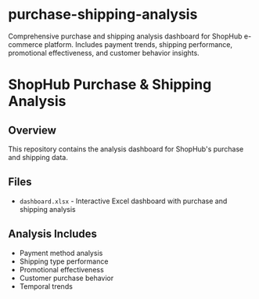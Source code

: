 # purchase-shipping-analysis
Comprehensive purchase and shipping analysis dashboard for ShopHub e-commerce platform. Includes payment trends, shipping performance, promotional effectiveness, and customer behavior insights.
# ShopHub Purchase & Shipping Analysis
   
   ## Overview
   This repository contains the analysis dashboard for ShopHub's purchase and shipping data.
   
   ## Files
   - `dashboard.xlsx` - Interactive Excel dashboard with purchase and shipping analysis
   
   ## Analysis Includes
   - Payment method analysis
   - Shipping type performance
   - Promotional effectiveness
   - Customer purchase behavior
   - Temporal trends
